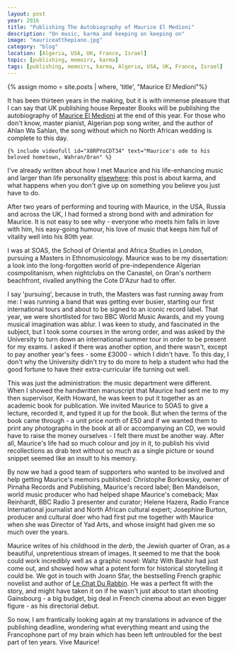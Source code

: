 ```yaml
---
layout: post
year: 2016
title: "Publishing The Autobiography of Maurice El Medioni"
description: "On music, karma and keeping on keeping on"
image: "mauriceatthepiano.jpg"
category: "blog"
location: [Algeria, USA, UK, France, Israel]
topic: [publishing, memoirs, karma]
tags: [publishing, memoirs, karma, Algeria, USA, UK, France, Israel]
---
```


{% assign momo = site.posts | where, 'title', "Maurice El Medioni"%}

It has been thirteen years in the making, but it is with immense pleasure that I can say that UK publishing house Repeater Books will be publishing the autobiography of <a href="{{momo[0].url}}">Maurice El Medioni</a> at the end of this year. For those who don't know,  master pianist, Algerian pop song writer, and the author of Ahlan Wa Sahlan, the song without which no North African wedding is complete to this day.

	{% include videofull id="X8RPYoCDT34" text="Maurice's ode to his beloved hometown, Wahran/Oran" %}

I've already written about how I met Maurice and his life-enhancing music and larger than life personality <a href="{{momo[0].url}}">elsewhere</a>: this post is about karma, and what happens when you don't give up on something you believe you just have to do.

After two years of performing and touring with Maurice, in the USA, Russia and across the UK, I had formed a strong bond with and admiration for Maurice. It is not easy to see why - everyone who meets him falls in love with him, his easy-going humour, his love of music that keeps him full of vitality well into his 80th year.

I was at SOAS, the School of Oriental and Africa Studies in London, pursuing a Masters in Ethnomusicology. Maurice was to be my dissertation: a look into the long-forgotten world of pre-independence Algerian cosmpolitanism, when nightclubs on the Canastel, on Oran's northern beachfront, rivalled anything the Cote D'Azur had to offer. 

I say 'pursuing', because in truth, the Masters was fast running away from me: I was running a band that was getting ever busier, starting our first international tours and about to be signed to an iconic record label. That year, we were shortlisted for two BBC World Music Awards, and my young musical imagination was ablur. I was keen to study, and fascinated in the subject, but I took some courses in the wrong order, and was asked by the University to turn down an international summer tour in order to be present for my exams. I asked if there was another option, and there wasn't, except to pay another year's fees - some £3000 - which I didn't have. To this day, I don't why the University didn't try to do more to help a student who had the good fortune to have their extra-curricular life turning out well.

This was just the administration: the music department were different. When I showed the handwritten manuscript that Maurice had sent me to my then supervisor, Keith Howard, he was keen to put it together as an academic book for publication. We invited Maurice to SOAS to give a lecture, recorded it, and typed it up for the book. But when the terms of the book came through - a unit price north of £50 and if we wanted them to print any photographs in the book at all or accompanying an CD, we would have to raise the money ourselves - I felt there must be another way. After all, Maurice's life had so much colour and joy in it, to publish his vivid recollections as drab text without so much as a single picture or sound snippet seemed like an insult to his memory.

By now we had a good team of supporters who wanted to be involved and help getting Maurice's memoirs published: Christophe Borkowsky, owner of Pirnaha Records and Publishing, Maurice's record label; Ben Mandelson, world music producer who had helped shape Maurice's comeback; Max Reinhardt, BBC Radio 3 presenter and curator; Helene Hazera, Radio France International journalist and North African cultural expert; Josephine Burton, producer and cultural doer who had first put me together with Maurice when she was Director of Yad Arts, and whose insight had given me so much over the years.

Maurice writes of his childhood in the <em>derb</em>, the Jewish quarter of Oran, as a beautiful, unpretentious stream of images. It seemed to me that the book could work incredibly well as a graphic novel: Waltz With Bashir had just come out, and showed how what a potent form for historical storytelling it could be. We got in touch with Joann Sfar, the bestselling French graphic novelist and author of <a href="http://www.chat-du-rabbin.com/">Le Chat Du Rabbin</a>. He was a perfect fit with the story, and might have taken it on if he wasn't just about to start shooting Gainsbourg -  a big budget, big deal in French cinema about an even bigger figure - as his directorial debut.

So now, I am frantically looking again at my translations in advance of the publishing deadline, wondering what everything meant and using the Francophone part of my brain which has been left untroubled for the best part of ten years.
Vive Maurice!







